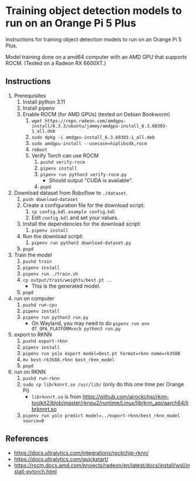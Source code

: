 # Training object detection models to run on an Orange Pi 5 Plus

Instructions for training object detection models to run on an Orange Pi 5 Plus.

Model training done on a amd64 computer with an AMD GPU that supports ROCM.
(Tested on a Radeon RX 6600XT.)

## Instructions

1. Prerequisites
    1. Install python 3.11
    2. Install pipenv
    3. Enable ROCM (for AMD GPUs) (tested on Debian Bookworm)
        1. `wget https://repo.radeon.com/amdgpu-install/6.3.3/ubuntu/jammy/amdgpu-install_6.3.60303-1_all.deb`
        2. `sudo dpkg -i amdgpu-install_6.3.60303-1_all.deb`
        3. `sudo amdgpu-install --usecase=hiplibsdk,rocm`
        4. `reboot`
        5. Verify Torch can use ROCM
            1. `pushd verify-rocm`
            2. `pipenv install`
            3. `pipenv run python3 verify-rocm.py`
                * Should output "CUDA is available".
            4. `popd`
2. Download dataset from Roboflow to `./dataset`.
    1. `push download-dataset`
    2. Create a configuration file for the download script:
        1. `cp config.kdl.example config.kdl`
        2. Edit `config.kdl` and set your values.
    3. Install the dependencies for the download script:
        1. `pipenv install`
    4. Run the download script:
        1. `pipenv run python3 download-dataset.py`
    5. `popd`
3. Train the model
    1. `pushd train`
    2. `pipenv install`
    3. `pipenv run ./train.sh`
    4. `cp output/train/weights/best.pt ..`
        * This is the generated model.
    4. `popd`
4. run on computer
    1. `pushd run-cpu`
    2. `pipenv install`
    3. `pipenv run python3 run.py`
        * On Wayland, you may need to do `pipenv run env QT_QPA_PLATFORM=xcb python3 run.py`
5. export to RKNN
    1. `pushd export-rknn`
    2. `pipenv install`
    3. `pipenv run yolo export model=best.pt format=rknn name=rk3588`
    4. `mv best-rk3588.rknn best_rknn_model`
    5. `popd`
6. run on RKNN
    1. `pushd run-rknn`
    2. `sudo cp librknnrt.so /usr/lib/` (only do this one time per Orange Pi)
        * `librknnrt.so` is from https://github.com/airockchip/rknn-toolkit2/blob/master/rknpu2/runtime/Linux/librknn_api/aarch64/librknnrt.so
    3. `pipenv run yolo predict model=../export-rknn/best_rknn_model source=0`

## References

* https://docs.ultralytics.com/integrations/rockchip-rknn/
* https://docs.ultralytics.com/quickstart/
* https://rocm.docs.amd.com/projects/radeon/en/latest/docs/install/wsl/install-pytorch.html
